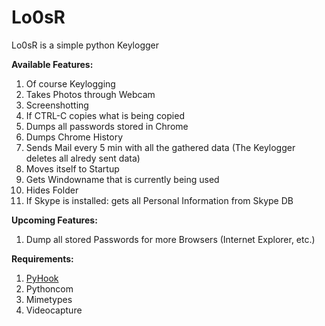 # Lo0sR
Lo0sR is a simple python Keylogger

<strong>Available Features: </strong><br>
1. Of course Keylogging<br>
2. Takes Photos through Webcam<br>
3. Screenshotting<br>
4. If CTRL-C copies what is being copied<br>
5. Dumps all passwords stored in Chrome<br>
6. Dumps Chrome History<br>
7. Sends Mail every 5 min with all the gathered data (The Keylogger deletes all alredy sent data)<br>
8. Moves itself to Startup<br>
9. Gets Windowname that is currently being used<br>
10. Hides Folder<br>
11. If Skype is installed: gets all Personal Information from Skype DB<br> 


<strong>Upcoming Features: </strong><br>
1. Dump all stored Passwords for more Browsers (Internet Explorer, etc.)<br>

<strong>Requirements: </strong><br>
1. <a href="https://sourceforge.net/projects/pyhook/">PyHook</a><br>
2. Pythoncom<br>
3. Mimetypes<br>
4. Videocapture<br>
